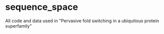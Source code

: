 # sequence_space
All code and data used in "Pervasive fold switching in a ubiquitous protein superfamily"
